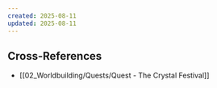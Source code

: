 ```yaml
---
created: 2025-08-11
updated: 2025-08-11
---
```



## Cross-References

- [[02_Worldbuilding/Quests/Quest - The Crystal Festival]]
